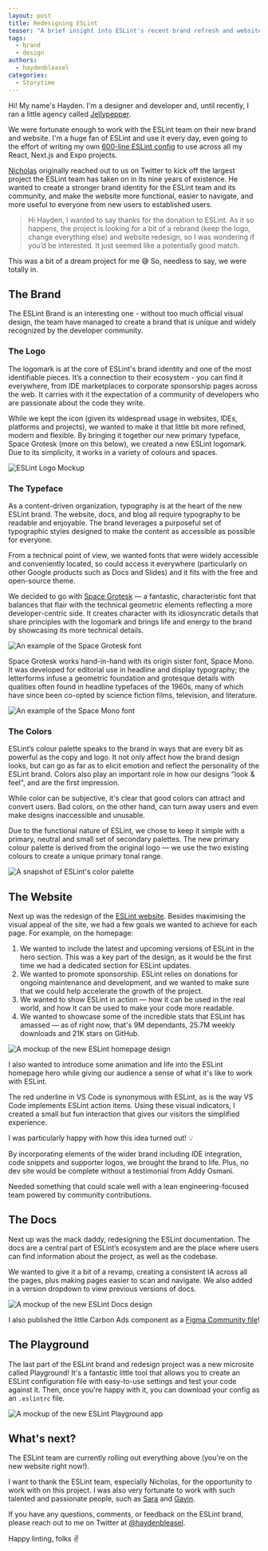 ```yaml
---
layout: post
title: Redesigning ESLint
teaser: "A brief insight into ESLint's recent brand refresh and website redesign."
tags:
  - brand
  - design
authors:
  - haydenbleasel
categories:
  - Storytime
---
```


Hi! My name's Hayden. I'm a designer and developer and, until recently, I ran a little agency called [Jellypepper](https://jellypepper.com).

We were fortunate enough to work with the ESLint team on their new brand and website. I'm a huge fan of ESLint and use it every day, even going to the effort of writing my own [600-line ESLint config](https://github.com/haydenbleasel/harmony) to use across all my React, Next.js and Expo projects.

[Nicholas](https://github.com/nzakas) originally reached out to us on Twitter to kick off the largest project the ESLint team has taken on in its nine years of existence. He wanted to create a stronger brand identity for the ESLint team and its community, and make the website more functional, easier to navigate, and more useful to everyone from new users to established users. 

> Hi Hayden, I wanted to say thanks for the donation to ESLint. As it so happens, the project is looking for a bit of a rebrand (keep the logo, change everything else) and website redesign, so I was wondering if you’d be interested. It just seemed like a potentially good match.

This was a bit of a dream project for me 😅 So, needless to say, we were totally in.

## The Brand

The ESLint Brand is an interesting one - without too much official visual design, the team have managed to create a brand that is unique and widely recognized by the developer community.

### The Logo

The logomark is at the core of ESLint's brand identity and one of the most identifiable pieces. It’s a connection to their ecosystem - you can find it everywhere, from IDE marketplaces to corporate sponsorship pages across the web. It carries with it the expectation of a community of developers who are passionate about the code they write.

While we kept the icon (given its widespread usage in websites, IDEs, platforms and projects), we wanted to make it that little bit more refined, modern and flexible. By bringing it together our new primary typeface, Space Grotesk (more on this below), we created a new ESLint logomark. Due to its simplicity, it works in a variety of colours and spaces.

![ESLint Logo Mockup](/assets/images/blog/2022/logo-mockup.png)

### The Typeface

As a content-driven organization, typography is at the heart of the new ESLint brand. The website, docs, and blog all require typography to be readable and enjoyable. The brand leverages a purposeful set of typographic styles designed to make the content as accessible as possible for everyone.

From a technical point of view, we wanted fonts that were widely accessible and conveniently located, so could access it everywhere (particularly on other Google products such as Docs and Slides) and it fits with the free and open-source theme.

We decided to go with [Space Grotesk](https://fonts.floriankarsten.com/space-grotesk) — a fantastic, characteristic font that balances that flair with the technical geometric elements reflecting a more developer-centric side. It creates character with its idiosyncratic details that share principles with the logomark and brings life and energy to the brand by showcasing its more technical details.

![An example of the Space Grotesk font](/assets/images/blog/2022/space-grotesk.png)

Space Grotesk works hand-in-hand with its origin sister font, Space Mono. It was developed for editorial use in headline and display typography; the letterforms infuse a geometric foundation and grotesque details with qualities often found in headline typefaces of the 1960s, many of which have since been co-opted by science fiction films, television, and literature.

![An example of the Space Mono font](/assets/images/blog/2022/spacemono-satellites.gif)

### The Colors

ESLint’s colour palette speaks to the brand in ways that are every bit as powerful as the copy and logo. It not only affect how the brand design looks, but can go as far as to elicit emotion and reflect the personality of the ESLint brand. Colors also play an important role in how our designs "look & feel", and are the first impression.

While color can be subjective, it's clear that good colors can attract and convert users. Bad colors, on the other hand, can turn away users and even make designs inaccessible and unusable.

Due to the functional nature of ESLint, we chose to keep it simple with a primary, neutral and small set of secondary palettes. The new primary colour palette is derived from the original logo — we use the two existing colours to create a unique primary tonal range.

![A snapshot of ESLint's color palette](/assets/images/blog/2022/eslint-colors.png)

## The Website

Next up was the redesign of the [ESLint website](https://eslint.org/). Besides maximising the visual appeal of the site, we had a few goals we wanted to achieve for each page. For example, on the homepage:

1. We wanted to include the latest and upcoming versions of ESLint in the hero section. This was a key part of the design, as it would be the first time we had a dedicated section for ESLint updates.
2. We wanted to promote sponsorship. ESLint relies on donations for ongoing maintenance and development, and we wanted to make sure that we could help accelerate the growth of the project.
3. We wanted to show ESLint in action — how it can be used in the real world, and how it can be used to make your code more readable.
4. We wanted to showcase some of the incredible stats that ESLint has amassed — as of right now, that's 9M dependants, 25.7M weekly downloads and 21K stars on GitHub.

![A mockup of the new ESLint homepage design](/assets/images/blog/2022/eslint-website-home.png)

I also wanted to introduce some animation and life into the ESLint homepage hero while giving our audience a sense of what it's like to work with ESLint.

The red underline in VS Code is synonymous with ESLint, as is the way VS Code implements ESLint action items. Using these visual indicators, I created a small but fun interaction that gives our visitors the simplified experience.

I was particularly happy with how this idea turned out! 💡

By incorporating elements of the wider brand including IDE integration, code snippets and supporter logos, we brought the brand to life. Plus, no dev site would be complete without a testimonial from Addy Osmani.

Needed something that could scale well with a lean engineering-focused team powered by community contributions.

## The Docs

Next up was the mack daddy, redesigning the ESLint documentation. The docs are a central part of ESLint’s ecosystem and are the place where users can find information about the project, as well as the codebase.

We wanted to give it a bit of a revamp, creating a consistent IA across all the pages, plus making pages easier to scan and navigate. We also added in a version dropdown to view previous versions of docs.

![A mockup of the new ESLint Docs design](/assets/images/blog/2022/eslint-docs.png)

I also published the little Carbon Ads component as a [Figma Community file](https://www.figma.com/community/file/1019502569915291740)!


## The Playground

The last part of the ESLint brand and redesign project was a new microsite called Playground! It's a fantastic little tool that allows you to create an ESLint configuration file with easy-to-use settings and test your code against it. Then, once you're happy with it, you can download your config as an `.eslintrc` file.

![A mockup of the new ESLint Playground app](/assets/images/blog/2022/eslint-playground.png)

## What's next?

The ESLint team are currently rolling out everything above (you're on the new website right now!).

I want to thank the ESLint team, especially Nicholas, for the opportunity to work with on this project. I was also very fortunate to work with such talented and passionate people, such as [Sara](https://www.sarasoueidan.com/) and [Gavin](https://gavinbarnett.com/).

If you have any questions, comments, or feedback on the ESLint brand, please reach out to me on Twitter at [@haydenbleasel](https://twitter.com/haydenbleasel).

Happy linting, folks ✌️
